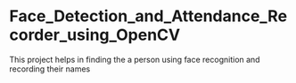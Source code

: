 # Face_Detection_and_Attendance_Recorder_using_OpenCV
This project helps in finding the a person using face recognition and recording their names
